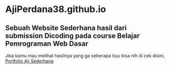 # AjiPerdana38.github.io
## Sebuah Website Sederhana hasil dari submission Dicoding pada course Belajar Pemrograman Web Dasar
Jika kamu mau melihat hasilnya yang ga seberapa ituu bisa nih di cek disini, [Portfolio Aji Sederhana](https://ajiperdana38.github.io/)
